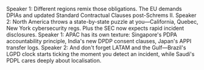 Speaker 1: Different regions remix those obligations. The EU demands DPIAs and updated Standard Contractual Clauses post-Schrems II.
Speaker 2: North America throws a state-by-state puzzle at you—California, Quebec, New York cybersecurity regs. Plus the SEC now expects rapid incident disclosures.
Speaker 1: APAC has its own texture: Singapore's PDPA accountability principle, India's new DPDP consent clauses, Japan's APPI transfer logs.
Speaker 2: And don't forget LATAM and the Gulf—Brazil's LGPD clock starts ticking the moment you detect an incident, while Saudi's PDPL cares deeply about localisation.

